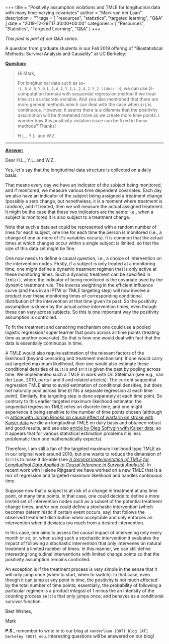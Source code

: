 +++
title = "Positivity assumption violations and TMLE for longitudinal data with many time-varying covariates"
author = "Mark van der Laan"
description = ""
tags = [
    "resources",
    "statistics",
    "targeted learning",
    "Q&A"
]
date = "2019-12-29T17:30:00+00:00"
categories = [
    "Resources",
    "Statistics",
    "Targeted Learning",
    "Q&A"
]
+++

_This post is part of our Q&A series._

A question from graduate students in our Fall 2019 offering of "Biostatistical
Methods: Survival Analysis and Causality" at UC Berkeley:

<u>**Question:**</u>

> Hi Mark,
>
> For longitudinal data such as `$O=(L_0,A_0,Y_0,L_1,A_1,Y_1,L_2,A_2,Y_2,\ldots
> )$`, we can use G-computation formula with sequential regression method if we
> treat time `$t$` as discrete variable. And you also mentioned that there are
> more general methods which can deal with the case when `$t$` is continuous.
> However, it seems there is a dilemma that the positivity assumption will be
> threatened more as we create more time points. I wonder how this positivity
> violation issue can be fixed in those methods? Thanks!
>
> H.L., Y.L. and W.Z.

---

<u>**Answer:**</u>

Dear H.L., Y.L. and W.Z.,

Yes, let's say that the longitudinal data structure is collected on a daily
basis.

That means every day we have an indicator of the subject being monitored, and if
monitored, we measure various time dependent covariates. Each day we also have
an indicator of the subject being assigned a treatment change (possibly a zero
change, but nonetheless, it is a moment where treatment is random), and if
treated, then we will measure the actual assigned treatment. It might be the
case that these two indicators are the same: i.e., when a subject is monitored
it is also subject to a treatment change.

Note that such a data set could be represented with a random number of lines for
each subject, one line for each time the person is monitored (i.e., a change of
one or more of it's variables occurs). It is common that the actual times at
which changes occur within a single subject is limited, so that the size of this
data set might be fine.

One now needs to define a causal question, i.e., a choice of intervention on the
intervention nodes. Firstly, if a subject is only treated at a monitoring time,
one might define a dynamic treatment regimen that is only active at these
monitoring times. Such a dynamic treatment can be specified in `ltmle()`, where
the indicator of being monitored is the covariate used by the dynamic treatment
rule. The inverse weighting in the efficient influence curve (and thus in an
IPTW or TMLE targeting step) will now involve a product over these monitoring
times of corresponding conditional distribution of the intervention at that time
given its past. So the positivity assumption is driven by the actual active
intervention times, even though these can vary across subjects. So this is one
important way the positivity assumption is controlled.

To fit the treatment and censoring mechanism one could use a pooled logistic
regression/ super learner that pools across all time points (treating time as
another covariate). So that is how one would deal with fact that the data is
essentially continuous in time.

A TMLE would also require estimation of the relevant factors of the likelihood
(beyond censoring and treatment mechanism). If one would carry out targeted
maximum likelihood, then one would also estimate these conditional densities of
`$L(t)$` and `$Y(t)$` given the past by pooling across time. We implemented such
a TMLE in work with Ori Stitelman (see e.g., van der Laan, 2010, parts I and II
and related articles). The current sequential regression TMLE aims to avoid
estimation of conditional densities, but does not naturally pool across time (it
fits a separate regression at each time point). Similarly, the targeting step is
done separately at each time point. So contrary to this earlier targeted maximum
likelihood estimator, the sequential regression TMLE relies on discrete time,
and one might experience it being sensitive to the number of time points chosen
(although in [article with Jordan Brooks on causal effect of warfarin on stroke
with Kaiser
data](https://www.degruyter.com/view/j/jci.2013.1.issue-2/jci-2013-0001/jci-2013-0001.pdf)
we did an longitudinal TMLE on daily basis and obtained robust and good results,
and see also [article by Oleg Sofrygin with Kaiser
data](https://doi.org/10.1002/sim.8164), so it appears that for various
statistical estimation problems it is less problematic than one mathematically
expects).

Therefore, I am still a fan of the targeted maximum likelihood type TMLE as in
our original work around 2010, but one wants to reduce the dimension of `$L(t)$`
to make it do-able (see [*A General Implementation of TMLE for Longitudinal Data
Applied to Causal Inference in Survival
Analysis*](https://www.degruyter.com/doi/10.1515/1557-4679.1334)). In recent
work with Helene Rijtgaard we have worked on a new TMLE that is a mix of
regression and targeted maximum likelihood and handles continuous time.

Suppose now that a subject is at risk of a change in treatment at any time
point, or many time points. In that case, one could decide to define a more
limited set of intervention nodes such as a subset of the potential treatment
change times, and/or one could define a stochastic intervention (which becomes
deterministic if certain event occurs, say) that follows the observed treatment
distribution when acceptable and only enforces an intervention when it deviates
too much from a desired intervention.

In this case, one aims to assess the causal impact of intervening only every
month or so, or, when using such a stochastic intervention it evaluates the
impact of following a stochastic intervention that only intervenes on natural
treatment a limited number of times. In this manner, we can still define
interesting longitudinal interventions with limited change points so that the
positivity assumption remains controlled.

An exception is if the treatment process is very simple in the sense that it
will only jump once (when to start, when to switch). In that case, even though
it can jump at any point in time, the positivity is not much affected by the
total number of time points; essentially, the probability of following
a particular regimen is a product integral of 1 minus the an intensity of the
counting process `$A(t)$` that only jumps once, and behaves as a conditional
survivor function.

Best Wishes,

Mark

__P.S.__, remember to write in to our blog at `vanderlaan (DOT) blog [AT]
berkeley (DOT) edu`. Interesting questions will be answered on our blog!
